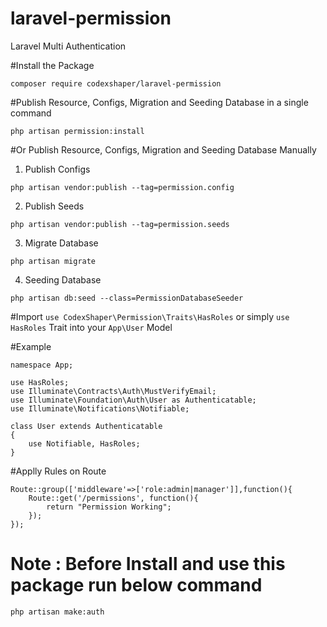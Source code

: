 # laravel-permission
Laravel Multi Authentication

#Install the Package

```
composer require codexshaper/laravel-permission
```
#Publish Resource, Configs, Migration and Seeding Database in a single command

```
php artisan permission:install
```
#Or Publish Resource, Configs, Migration and Seeding Database Manually
1. Publish Configs
```
php artisan vendor:publish --tag=permission.config
```
2. Publish Seeds
```
php artisan vendor:publish --tag=permission.seeds
```
3. Migrate Database
```
php artisan migrate
```
4. Seeding Database
```
php artisan db:seed --class=PermissionDatabaseSeeder
```
#Import `use CodexShaper\Permission\Traits\HasRoles` or simply `use HasRoles` Trait into your `App\User` Model

#Example
```
namespace App;

use HasRoles;
use Illuminate\Contracts\Auth\MustVerifyEmail;
use Illuminate\Foundation\Auth\User as Authenticatable;
use Illuminate\Notifications\Notifiable;

class User extends Authenticatable
{
    use Notifiable, HasRoles;
}
```
#Applly Rules on Route

```
Route::group(['middleware'=>['role:admin|manager']],function(){
	Route::get('/permissions', function(){
		return "Permission Working";
	});
});
```

# Note : Before Install and use this package run below command

```
php artisan make:auth
```
